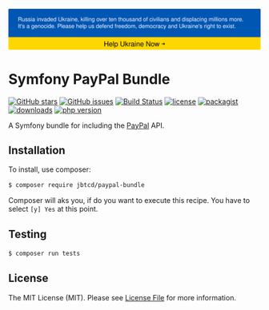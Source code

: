 [![Stand With Ukraine](https://raw.githubusercontent.com/vshymanskyy/StandWithUkraine/main/banner2-direct.svg)](https://vshymanskyy.github.io/StandWithUkraine/)

# Symfony PayPal Bundle

[![GitHub stars](https://img.shields.io/github/stars/jbtcd/paypal-bundle.svg)](https://github.com/jbtcd/paypal-bundle/stargazers)
[![GitHub issues](https://img.shields.io/github/issues/jbtcd/paypal-bundle.svg)](https://github.com/jbtcd/paypal-bundle/issues)
[![Build Status](https://travis-ci.com/jbtcd/paypal-bundle.svg?branch=main)](https://travis-ci.com/jbtcd/paypal-bundle)
[![license](https://img.shields.io/badge/license-MIT-brightgreen.svg?style=flat-square)](LICENSE)
[![packagist](https://img.shields.io/packagist/v/jbtcd/paypal-bundle.svg?style=flat-square)](https://packagist.org/packages/jbtcd/paypal-bundle)
[![downloads](https://img.shields.io/packagist/dt/jbtcd/paypal-bundle.svg?style=flat-square)](https://packagist.org/packages/jbtcd/paypal-bundle)
[![php version](https://img.shields.io/packagist/php-v/jbtcd/paypal-bundle?style=flat-square)](https://packagist.org/packages/jbtcd/paypal-bundle)

A Symfony bundle for including the [PayPal](https://www.paypal.com/) API.

## Installation

To install, use composer:

```bash
$ composer require jbtcd/paypal-bundle
```

Composer will aks you, if do you want to execute this recipe. You have to select `[y] Yes` at this point.

## Testing

``` bash
$ composer run tests
```

## License

The MIT License (MIT). Please see [License File](LICENSE) for more information.
